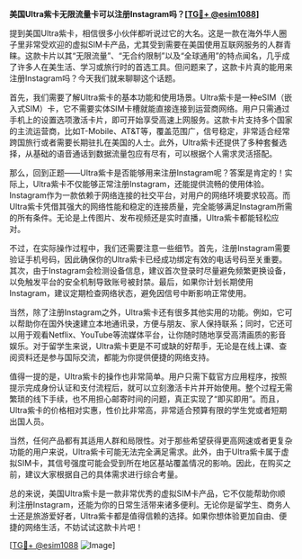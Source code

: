 **美国Ultra紫卡无限流量卡可以注册Instagram吗？[[TG💪+ @esim1088](https://t.me/s/esim1088)]**

提到美国Ultra紫卡，相信很多小伙伴都听说过它的大名。这是一款在海外华人圈子里非常受欢迎的虚拟SIM卡产品，尤其受到需要在美国使用互联网服务的人群青睐。这款卡片以其“无限流量”、“无合约限制”以及“全球通用”的特点闻名，几乎成了许多人在美生活、学习或旅行时的首选工具。但问题来了，这款卡片真的能用来注册Instagram吗？今天我们就来聊聊这个话题。

首先，我们需要了解Ultra紫卡的基本功能和使用场景。Ultra紫卡是一种eSIM（嵌入式SIM）卡，它不需要实体SIM卡槽就能直接连接到运营商网络。用户只需通过手机上的设置选项激活卡片，即可开始享受高速上网服务。这款卡片支持多个国家的主流运营商，比如T-Mobile、AT&T等，覆盖范围广，信号稳定，非常适合经常跨国旅行或者需要长期驻扎在美国的人士。此外，Ultra紫卡还提供了多种套餐选择，从基础的语音通话到数据流量包应有尽有，可以根据个人需求灵活搭配。

那么，回到正题——Ultra紫卡是否能够用来注册Instagram呢？答案是肯定的！实际上，Ultra紫卡不仅能够正常注册Instagram，还能提供流畅的使用体验。Instagram作为一款依赖于网络连接的社交平台，对用户的网络环境要求较高。而Ultra紫卡凭借其强大的网络性能和稳定的连接质量，完全能够满足Instagram所需的所有条件。无论是上传图片、发布视频还是实时直播，Ultra紫卡都能轻松应对。

不过，在实际操作过程中，我们还需要注意一些细节。首先，注册Instagram需要验证手机号码，因此确保你的Ultra紫卡已经成功绑定有效的电话号码至关重要。其次，由于Instagram会检测设备信息，建议首次登录时尽量避免频繁更换设备，以免触发平台的安全机制导致账号被封禁。最后，如果你计划长期使用Instagram，建议定期检查网络状态，避免因信号中断影响正常使用。

当然，除了注册Instagram之外，Ultra紫卡还有很多其他实用的功能。例如，它可以帮助你在国外快速建立本地通讯录，方便与朋友、家人保持联系；同时，它还可以用于观看Netflix、YouTube等流媒体平台，让你随时随地享受高清画质的影音娱乐。对于留学生来说，Ultra紫卡更是不可或缺的好帮手，无论是在线上课、查阅资料还是参与国际交流，都能为你提供便捷的网络支持。

值得一提的是，Ultra紫卡的操作也非常简单。用户只需下载官方应用程序，按照提示完成身份认证和支付流程后，就可以立刻激活卡片并开始使用。整个过程无需繁琐的线下手续，也不用担心邮寄时间的问题，真正实现了“即买即用”。而且，Ultra紫卡的价格相对实惠，性价比非常高，非常适合预算有限的学生党或者短期出国人员。

当然，任何产品都有其适用人群和局限性。对于那些希望获得更高网速或者更复杂功能的用户来说，Ultra紫卡可能无法完全满足需求。此外，由于Ultra紫卡属于虚拟SIM卡，其信号强度可能会受到所在地区基站覆盖情况的影响。因此，在购买之前，建议大家根据自己的具体需求进行综合考量。

总的来说，美国Ultra紫卡是一款非常优秀的虚拟SIM卡产品，它不仅能帮助你顺利注册Instagram，还能为你的日常生活带来诸多便利。无论你是留学生、商务人士还是旅游爱好者，Ultra紫卡都是值得信赖的选择。如果你想体验更加自由、便捷的网络生活，不妨试试这款卡片吧！

[[TG💪+ @esim1088](https://t.me/s/esim1088) ![Image](https://i.postimg.cc/4NQfJmqS/Snipaste-2025-05-13-00-14-12.png)]